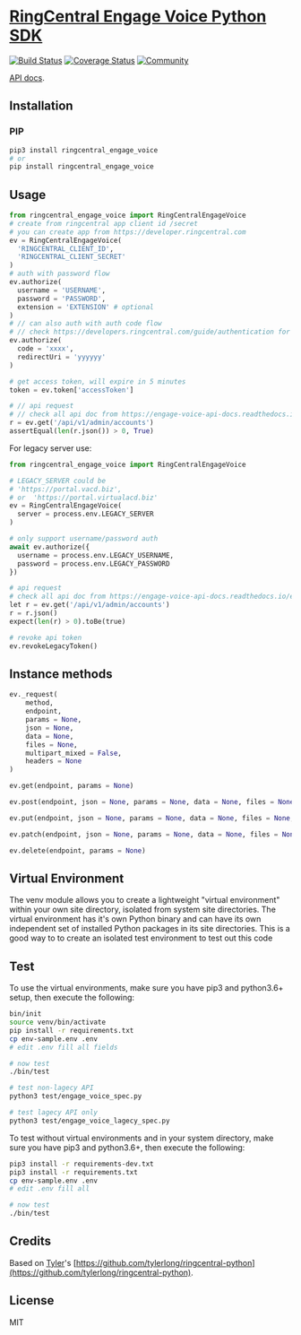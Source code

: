 # [RingCentral Engage Voice Python SDK](https://github.com/ringcentral/engage-voice-python)

[![Build Status](https://travis-ci.org/ringcentral/engage-voice-python.svg?branch=test)](https://travis-ci.org/ringcentral/engage-voice-python)
[![Coverage Status](https://coveralls.io/repos/github/ringcentral/engage-voice-python/badge.svg?branch=test)](https://coveralls.io/github/ringcentral/engage-voice-python?branch=test)
[![Community](https://img.shields.io/badge/community-dev_forums-blue)](https://community.ringcentral.com/spaces/144/index.html)

[API docs](https://engage-voice-api-docs.readthedocs.io/en/latest/).

## Installation

### PIP

```sh
pip3 install ringcentral_engage_voice
# or
pip install ringcentral_engage_voice
```

## Usage

```python
from ringcentral_engage_voice import RingCentralEngageVoice
# create from ringcentral app client id /secret
# you can create app from https://developer.ringcentral.com
ev = RingCentralEngageVoice(
  'RINGCENTRAL_CLIENT_ID',
  'RINGCENTRAL_CLIENT_SECRET'
)
# auth with password flow
ev.authorize(
  username = 'USERNAME',
  password = 'PASSWORD',
  extension = 'EXTENSION' # optional
)
# // can also auth with auth code flow
# // check https://developers.ringcentral.com/guide/authentication for more detail
ev.authorize(
  code = 'xxxx',
  redirectUri = 'yyyyyy'
)

# get access token, will expire in 5 minutes
token = ev.token['accessToken']

# // api request
# // check all api doc from https://engage-voice-api-docs.readthedocs.io/en/latest/
r = ev.get('/api/v1/admin/accounts')
assertEqual(len(r.json()) > 0, True)
```

For legacy server use:

```python
from ringcentral_engage_voice import RingCentralEngageVoice

# LEGACY_SERVER could be
# 'https://portal.vacd.biz',
# or  'https://portal.virtualacd.biz'
ev = RingCentralEngageVoice(
  server = process.env.LEGACY_SERVER
)

# only support username/password auth
await ev.authorize({
  username = process.env.LEGACY_USERNAME,
  password = process.env.LEGACY_PASSWORD
})

# api request
# check all api doc from https://engage-voice-api-docs.readthedocs.io/en/latest/
let r = ev.get('/api/v1/admin/accounts')
r = r.json()
expect(len(r) > 0).toBe(true)

# revoke api token
ev.revokeLegacyToken()
```

## Instance methods

```python
ev._request(
    method,
    endpoint,
    params = None,
    json = None,
    data = None,
    files = None,
    multipart_mixed = False,
    headers = None
)

ev.get(endpoint, params = None)

ev.post(endpoint, json = None, params = None, data = None, files = None, multipart_mixed = False)

ev.put(endpoint, json = None, params = None, data = None, files = None, multipart_mixed = False)

ev.patch(endpoint, json = None, params = None, data = None, files = None, multipart_mixed = False)

ev.delete(endpoint, params = None)
```

## Virtual Environment

The venv module allows you to create a lightweight "virtual environment" within your own site directory, isolated from system site directories. The virtual environment has it's own Python binary and can have its own independent set of installed Python packages in its site directories. This is a good way to to create an isolated test environment to test out this code

## Test

To use the virtual environments, make sure you have pip3 and python3.6+ setup, then execute the following:

```bash
bin/init
source venv/bin/activate
pip install -r requirements.txt
cp env-sample.env .env
# edit .env fill all fields

# now test
./bin/test

# test non-lagecy API
python3 test/engage_voice_spec.py

# test lagecy API only
python3 test/engage_voice_lagecy_spec.py
```

To test without virtual environments and in your system directory, make sure you have pip3 and python3.6+, then execute the following:

```sh
pip3 install -r requirements-dev.txt
pip3 install -r requirements.txt
cp env-sample.env .env
# edit .env fill all

# now test
./bin/test
```

## Credits

Based on [Tyler](https://github.com/tylerlong)'s [https://github.com/tylerlong/ringcentral-python](https://github.com/tylerlong/ringcentral-python).

## License

MIT
